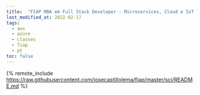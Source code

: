 ```yaml
---
title:  "FIAP MBA em Full Stack Developer - Microservices, Cloud e IoT (SCJ)"
last_modified_at: 2022-02-17
tags:
  - aws
  - azure
  - classes
  - fiap
  - pt
toc: false
---
```


{% remote_include https://raw.githubusercontent.com/josecastillolema/fiap/master/scj/README.md %}

